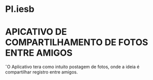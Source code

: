 # PI.iesb

# APICATIVO DE COMPARTILHAMENTO DE FOTOS ENTRE AMIGOS
ˆO Aplicativo tera como intuito postagem de fotos, onde a ideia é compartilhar registro entre amigos.


